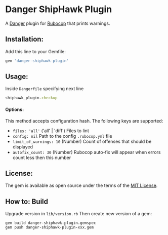 # Danger ShipHawk Plugin
A [Danger](https://github.com/danger/danger) plugin for [Rubocop](https://github.com/bbatsov/rubocop) that prints warnings.

## Installation:
Add this line to your Gemfile:

```rb
gem 'danger-shiphawk-plugin'
```

## Usage:
Inside `Dangerfile` specifying next line

```ruby
shiphawk_plugin.checkup
```

#### Options:
This method accepts configuration hash.
The following keys are supported:

* `files: 'all'` ('all' | 'diff') Files to lint
* `config: nil` Path to the config `.rubocop.yml` file
* `limit_of_warnings: 10` (Number) Count of offenses that should be displayed
* `autofix_count: 30` (Number) Rubocop auto-fix will appear when errors count less then this number

## License:
The gem is available as open source under the terms of the [MIT License](http://opensource.org/licenses/MIT).

## How to: Build
Upgrade version in `lib/version.rb`
Then create new version of a gem:

```
gem build danger-shiphawk-plugin.gemspec
gem push danger-shiphawk-plugin-xxx.gem
```
